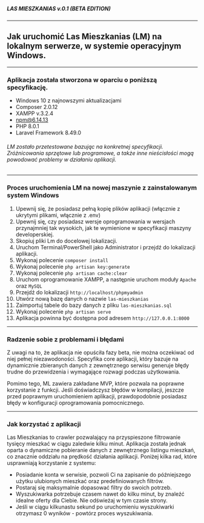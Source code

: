 ##### _LAS MIESZKANIAS v.0.1 (BETA EDITION)_

----

## Jak uruchomić Las Mieszkanias (LM) na lokalnym serwerze, w systemie operacyjnym Windows.

----
### Aplikacja została stworzona w oparciu o poniższą specyfikację.

- Windows 10 z najnowszymi aktualizacjami
- Composer 2.0.12
- XAMPP v.3.2.4
- npm@6.14.13
- PHP 8.0.1
- Laravel Framework 8.49.0



###### LM zostało przetestowane bazując na konkretnej specyfikacji. Zróżnicowania sprzętowe lub programowe, a także inne nieścisłości mogą powodować problemy w działaniu aplikacji.

---
### Proces uruchomienia LM na nowej maszynie z zainstalowanym system Windows
1. Upewnij się, że posiadasz pełną kopię plików aplikacji (włącznie z ukrytymi plikami, włącznie z .env)
2. Upewnij się, czy posiadasz wersje oprogramowania w wersjach przynajmniej tak wysokich, jak te wymienione w specyfikacji maszyny developerskiej.
3. Skopiuj pliki Lm do docelowej lokalizacji.
4. Uruchom Terminal/PowerShell jako Administrator i przejdź do lokalizacji aplikacji.
5. Wykonaj polecenie `composer install`
6. Wykonaj polecenie `php artisan key:generate`
7. Wykonaj polecenie `php artisan cache:clear`
8. Uruchom oprogramowanie XAMPP, a następnie uruchom moduły `Apache` oraz `MySQL`
9. Przejdź do lokalizacji `http://localhost/phpmyadmin`
10. Utwórz nową bazę danych o nazwie `las-mieszkanias`
11. Zaimportuj tabele do bazy danych z pliku `las-mieszkanias.sql`
11. Wykonaj polecenie `php artisan serve`
12. Aplikacja powinna być dostępna pod adresem `http://127.0.0.1:8000`

---
### Radzenie sobie z problemami i błędami
Z uwagi na to, że aplikacja nie opuściła fazy beta, nie można oczekiwać od niej pełnej niezawodoności. Specyfika core aplikacji, który bazuje na dynamicznie zbieranych danych z zewnętrznego serwisu generuje błędy trudne do przewidzenia i wymagające rozwagi podczas użytkowania. 

Pomimo tego, ML zawiera zakładane MVP, które pozwala na poprawne korzystanie z funkcji. Jeśli doświadczysz błędów w kompilacji, jeszcze przed poprawnym uruchomieniem aplikacji, prawdopodobnie posiadasz błędy w konfiguracji oprogramowania pomocnicznego. 

---
### Jak korzystać z aplikacji
Las Mieszkanias to crawler pozwalający na przyspieszone filtrowanie tysięcy mieszkać w ciągu zaledwie kilku minut.
Aplikacja została jednak oparta o dynamiczne pobieranie danych z zewnętrznego listingu mieszkań, co znacznie oddziału na prędkość działania aplikacji.
Poniżej kilka rad, które usprawniają korzystanie z systemu:
- Posiadanie konta w serwisie, pozwoli Ci na zapisanie do późniejszego użytku ulubionych mieszkać oraz predefiniowanych filtrów.
- Postaraj się maksymalnie dopasować filtry do swoich potrzeb.
- Wyszukiwarka potrzebuje czasem nawet do kilku minut, by znaleźć idealne oferty dla Ciebie. Nie odświeżaj w tym czasie strony.
- Jeśli w ciągu kilkunastu sekund po uruchomieniu wyszukiwarki otrzymasz 0 wyników - powtórz proces wyszukiwania.

